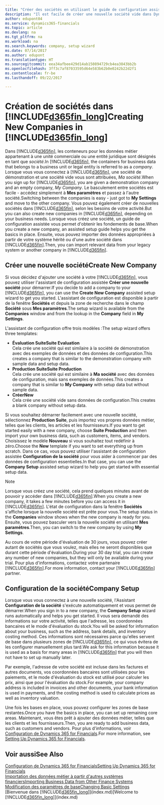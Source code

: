 ```yaml
---
title: "Créer des sociétés en utilisant le guide de configuration assistée | Microsoft Docs"
description: "Il est facile de créer une nouvelle société vide dans Dynamics 365 for Financials. Un guide de configuration assistée vous aide à l'aide de procédures, et vous pouvez importer les données métier existantes."
author: edupont04
ms.service: dynamics365-financials
ms.topic: article
ms.devlang: na
ms.tgt_pltfrm: na
ms.workload: na
ms.search.keywords: company, setup wizard
ms.date: 07/14/2017
ms.author: edupont
ms.translationtype: HT
ms.sourcegitcommit: eea34afbee429d14ab150894729cb4ea3843bb2b
ms.openlocfilehash: 3ff3c7af87033595d64e583b62b0e0242b22d2f1
ms.contentlocale: fr-be
ms.lasthandoff: 09/22/2017

---
```

# <a name="creating-new-companies-in-included365finlongincludesd365finlongmdmd"></a><span data-ttu-id="639f5-104">Création de sociétés dans [!INCLUDE[d365fin_long](includes/d365fin_long_md.md)]</span><span class="sxs-lookup"><span data-stu-id="639f5-104">Creating New Companies in [!INCLUDE[d365fin_long](includes/d365fin_long_md.md)]</span></span>
<span data-ttu-id="639f5-105">Dans [!INCLUDE[d365fin](includes/d365fin_md.md)], les conteneurs pour les données métier appartenant à une unité commerciale ou une entité juridique sont désignés en tant que *société*.</span><span class="sxs-lookup"><span data-stu-id="639f5-105">In [!INCLUDE[d365fin](includes/d365fin_md.md)], the containers for business data that belongs to a business unit or legal entity is referred to as a *company*.</span></span> <span data-ttu-id="639f5-106">Lorsque vous vous connectez à [!INCLUDE[d365fin](includes/d365fin_md.md)], une société de démonstration et une société vide vous sont attribuées, *Ma société*.</span><span class="sxs-lookup"><span data-stu-id="639f5-106">When you sign up for [!INCLUDE[d365fin](includes/d365fin_md.md)], you are given a demonstration company and an empty company, *My Company*.</span></span> <span data-ttu-id="639f5-107">Le basculement entre sociétés est facile - accédez simplement à **Mes paramètres** et passez à l'autre société.</span><span class="sxs-lookup"><span data-stu-id="639f5-107">Switching between the companies is easy - just got to **My Settings** and move to the other company.</span></span> <span data-ttu-id="639f5-108">Vous pouvez également créer de nouvelles sociétés dans [!INCLUDE[d365fin](includes/d365fin_md.md)], selon les besoins de votre activité.</span><span class="sxs-lookup"><span data-stu-id="639f5-108">But you can also create new companies in [!INCLUDE[d365fin](includes/d365fin_md.md)], depending on your business needs.</span></span> <span data-ttu-id="639f5-109">Lorsque vous créez une société, un guide de configuration assistée vous permet d'obtenir les fondements de base.</span><span class="sxs-lookup"><span data-stu-id="639f5-109">When you create a new company, an assisted setup guide helps you get the basics in place.</span></span> <span data-ttu-id="639f5-110">Ensuite, vous pouvez importer des données appropriées à partir de votre système hérité ou d'une autre société dans [!INCLUDE[d365fin](includes/d365fin_md.md)].</span><span class="sxs-lookup"><span data-stu-id="639f5-110">Then, you can import relevant data from your legacy system or another company in [!INCLUDE[d365fin](includes/d365fin_md.md)].</span></span>  

## <a name="create-new-company"></a><span data-ttu-id="639f5-111">Créer une nouvelle société</span><span class="sxs-lookup"><span data-stu-id="639f5-111">Create New Company</span></span>
<span data-ttu-id="639f5-112">Si vous décidez d'ajouter une société à votre [!INCLUDE[d365fin](includes/d365fin_md.md)], vous pouvez utiliser l'assistant de configuration assistée **Créer une nouvelle société** pour démarrer.</span><span class="sxs-lookup"><span data-stu-id="639f5-112">If you decide to add a company to your [!INCLUDE[d365fin](includes/d365fin_md.md)], you can use the **Create New Company** assisted setup wizard to get you started.</span></span> <span data-ttu-id="639f5-113">L'assistant de configuration est disponible à partir de la fenêtre **Sociétés** et depuis la zone de recherche dans le champ **Société** sous **Mes paramètres**.</span><span class="sxs-lookup"><span data-stu-id="639f5-113">The setup wizard is available from the **Companies** window and from the lookup in the **Company** field in **My Settings**.</span></span>  

<span data-ttu-id="639f5-114">L'assistant de configuration offre trois modèles :</span><span class="sxs-lookup"><span data-stu-id="639f5-114">The setup wizard offers three templates:</span></span>

-   <span data-ttu-id="639f5-115">**Évaluation Suite**</span><span class="sxs-lookup"><span data-stu-id="639f5-115">**Suite Evaluation**</span></span>  
    <span data-ttu-id="639f5-116">Cela crée une société qui est similaire à la société de démonstration avec des exemples de données et des données de configuration.</span><span class="sxs-lookup"><span data-stu-id="639f5-116">This creates a company that is similar to the demonstration company with sample data and setup data.</span></span>  
-   <span data-ttu-id="639f5-117">**Production Suite**</span><span class="sxs-lookup"><span data-stu-id="639f5-117">**Suite Production**</span></span>  
    <span data-ttu-id="639f5-118">Cela crée une société qui est similaire à **Ma société** avec des données de configuration, mais sans exemples de données.</span><span class="sxs-lookup"><span data-stu-id="639f5-118">This creates a company that is similar to **My Company** with setup data but without sample data.</span></span>  
-   <span data-ttu-id="639f5-119">**Créer**</span><span class="sxs-lookup"><span data-stu-id="639f5-119">**New**</span></span>  
    <span data-ttu-id="639f5-120">Cela crée une société vide sans données de configuration.</span><span class="sxs-lookup"><span data-stu-id="639f5-120">This creates a blank company without setup data.</span></span>  

<span data-ttu-id="639f5-121">Si vous souhaitez démarrer facilement avec une nouvelle société, sélectionnez **Production Suite**, puis importez vos propres données métier, telles que les clients, les articles et les fournisseurs.</span><span class="sxs-lookup"><span data-stu-id="639f5-121">If you want to get started easily with a new company, choose **Suite Production** and then import your own business data, such as customers, items, and vendors.</span></span> <span data-ttu-id="639f5-122">Choisissez le modèle **Nouveau** si vous souhaitez tout redéfinir à zéro.</span><span class="sxs-lookup"><span data-stu-id="639f5-122">Choose the **New** template if you want to set everything up from scratch.</span></span> <span data-ttu-id="639f5-123">Dans ce cas, vous pouvez utiliser l'assistant de configuration assistée **Configuration de la société** pour vous aider à commencer par des données de configuration essentielles.</span><span class="sxs-lookup"><span data-stu-id="639f5-123">In that case, you can use the **Company Setup** assisted setup wizard to help you get started with essential setup data.</span></span>  

> [!NOTE]  
>   <span data-ttu-id="639f5-124">Lorsque vous créez une société, cela prend quelques minutes avant de pouvoir y accéder dans [!INCLUDE[d365fin](includes/d365fin_md.md)].</span><span class="sxs-lookup"><span data-stu-id="639f5-124">When you create a new company, it takes a few minutes before you can access it in [!INCLUDE[d365fin](includes/d365fin_md.md)].</span></span> <span data-ttu-id="639f5-125">L'état de configuration dans la fenêtre **Sociétés** s'affiche lorsque la nouvelle société est prête pour vous.</span><span class="sxs-lookup"><span data-stu-id="639f5-125">The setup status in the **Companies** window shows when the new company is ready for you.</span></span> <span data-ttu-id="639f5-126">Ensuite, vous pouvez basculer vers la nouvelle société en utilisant **Mes paramètres**.</span><span class="sxs-lookup"><span data-stu-id="639f5-126">Then, you can switch to the new company by using **My Settings**.</span></span>  

<span data-ttu-id="639f5-127">Au cours de votre période d'évaluation de 30 jours, vous pouvez créer autant de sociétés que vous voulez, mais elles ne seront disponibles que durant cette période d'évaluation.</span><span class="sxs-lookup"><span data-stu-id="639f5-127">During your 30 day trial, you can create any number of new companies, but they will only be available during your trial.</span></span> <span data-ttu-id="639f5-128">Pour plus d'informations, contactez votre partenaire [!INCLUDE[d365fin](includes/d365fin_md.md)].</span><span class="sxs-lookup"><span data-stu-id="639f5-128">For more information, contact your [!INCLUDE[d365fin](includes/d365fin_md.md)] partner.</span></span>  

## <a name="company-setup"></a><span data-ttu-id="639f5-129">Configuration de la société</span><span class="sxs-lookup"><span data-stu-id="639f5-129">Company Setup</span></span>
<span data-ttu-id="639f5-130">Lorsque vous vous connectez à une nouvelle société, l'Assistant **Configuration de la société** s'exécute automatiquement et vous permet de démarrer.</span><span class="sxs-lookup"><span data-stu-id="639f5-130">When you sign in to a new company, the **Company Setup** wizard runs automatically and helps you get started.</span></span> <span data-ttu-id="639f5-131">Il vous sera demandé des informations sur votre activité, telles que l'adresse, les coordonnées bancaires et le mode d'évaluation du stock.</span><span class="sxs-lookup"><span data-stu-id="639f5-131">You will be asked for information about your business, such as the address, bank details, and inventory costing method.</span></span> <span data-ttu-id="639f5-132">Ces informations sont nécessaires parce qu'elles servent de base dans plusieurs zones de [!INCLUDE[d365fin](includes/d365fin_md.md)], ce qui vous évitera de les configurer manuellement plus tard.</span><span class="sxs-lookup"><span data-stu-id="639f5-132">We ask for this information because it is used as a basis for many areas in [!INCLUDE[d365fin](includes/d365fin_md.md)] that you will then not have to set up manually later.</span></span>  

<span data-ttu-id="639f5-133">Par exemple, l'adresse de votre société est incluse dans les factures et autres documents, vos coordonnées bancaires sont utilisées pour les paiements, et le mode d'évaluation du stock est utilisé pour calculer les prix, ainsi que pour l'évaluation du stock.</span><span class="sxs-lookup"><span data-stu-id="639f5-133">For example, your company address is included in invoices and other documents, your bank information is used in payments, and the costing method is used to calculate prices as well as inventory valuation.</span></span>  

<span data-ttu-id="639f5-134">Une fois les bases en place, vous pouvez configurer les zones de base restantes.</span><span class="sxs-lookup"><span data-stu-id="639f5-134">Once you have the basics in place, you can set up remaining core areas.</span></span> <span data-ttu-id="639f5-135">Maintenant, vous êtes prêt à ajouter des données métier, telles que les clients et les fournisseurs.</span><span class="sxs-lookup"><span data-stu-id="639f5-135">Then, you are ready to add business data, such as customers and vendors.</span></span> <span data-ttu-id="639f5-136">Pour plus d'informations, voir [Configuration de Dynamics 365 for Financials](setup.md).</span><span class="sxs-lookup"><span data-stu-id="639f5-136">For more information, see [Setting Up Dynamics 365 for Financials](setup.md).</span></span>  

## <a name="see-also"></a><span data-ttu-id="639f5-137">Voir aussi</span><span class="sxs-lookup"><span data-stu-id="639f5-137">See Also</span></span>
[<span data-ttu-id="639f5-138">Configuration de Dynamics 365 for Financials</span><span class="sxs-lookup"><span data-stu-id="639f5-138">Setting Up Dynamics 365 for Financials</span></span>](setup.md)  
[<span data-ttu-id="639f5-139">Importation des données métier à partir d'autres systèmes financiers</span><span class="sxs-lookup"><span data-stu-id="639f5-139">Importing Business Data from Other Finance Systems</span></span>](upload-data.md)  
[<span data-ttu-id="639f5-140">Modification des paramètres de base</span><span class="sxs-lookup"><span data-stu-id="639f5-140">Changing Basic Settings</span></span>](ui-change-basic-settings.md)  
<span data-ttu-id="639f5-141">[Bienvenue dans [!INCLUDE[d365fin_long](includes/d365fin_long_md.md)]](index.md)</span><span class="sxs-lookup"><span data-stu-id="639f5-141">[Welcome to [!INCLUDE[d365fin_long](includes/d365fin_long_md.md)]](index.md)</span></span>  

